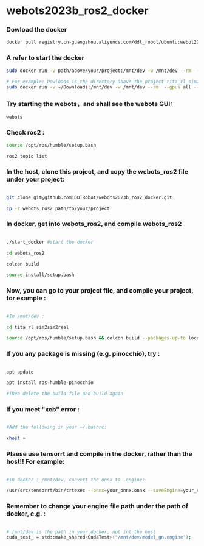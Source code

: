 # webots2023b_ros2_docker
### Dowload the docker
```bash
docker pull registry.cn-guangzhou.aliyuncs.com/ddt_robot/ubuntu:webot2023b-v1
```

### A refer to start the docker

```bash
sudo docker run -v path/above/your/project:/mnt/dev -w /mnt/dev --rm  --gpus all --net=host --privileged -e DISPLAY=$DISPLAY -e QT_X11_NO_MITSHM=1  -e CUDA_TOOLKIT_ROOT_DIR=/usr/local/cuda -it registry.cn-guangzhou.aliyuncs.com/ddt_robot/ubuntu:webot2023b-v1

# For example: Dowloads is the directory above the project tita_rl_sim2sim2real
sudo docker run -v ~/Downloads:/mnt/dev -w /mnt/dev --rm  --gpus all --net=host --privileged -e DISPLAY=$DISPLAY -e QT_X11_NO_MITSHM=1  -e CUDA_TOOLKIT_ROOT_DIR=/usr/local/cuda -it registry.cn-guangzhou.aliyuncs.com/ddt_robot/ubuntu:webot2023b-v1


```



### Try starting the webots，and shall see the webots GUI:

```bash
webots
```

### Check ros2 :

```bash
source /opt/ros/humble/setup.bash

ros2 topic list

```

### In the host, clone this project, and copy the webots_ros2 file under your project:

```bash

git clone git@github.com:DDTRobot/webots2023b_ros2_docker.git

cp -r webots_ros2 path/to/your/project

```

### In docker, get into webots_ros2, and compile webots_ros2

```bash

./start_docker #start the docker

cd webots_ros2

colcon build

source install/setup.bash

```

### Now, you can go to your project file, and compile your project, for example :

```bash

#In /mnt/dev :

cd tita_rl_sim2sim2real

source /opt/ros/humble/setup.bash && colcon build --packages-up-to locomotion_bringup webots_bridge robot_inertia_calculator template_ros2_controller tita_controller joy_controller keyboard_controller

```

### If you any package is missing (e.g. pinocchio), try :

```bash

apt update

apt install ros-humble-pinocchio

#Then delete the build file and build again

```

### If you meet "xcb" error :

```bash

#Add the following in your ~/.bashrc:

xhost +

```

### Plaese use tensorrt and compile in the docker, rather than the host!! For example:

```bash

#In docker : /mnt/dev, convert the onnx to .engine:

/usr/src/tensorrt/bin/trtexec --onnx=your_onnx.onnx --saveEngine=your_engine.engine

```

### Remember to change your engine file path under the path of docker, e.g. :

```bash

# /mnt/dev is the path in your docker, not int the host
cuda_test_ = std::make_shared<CudaTest>("/mnt/dev/model_gn.engine");

```

